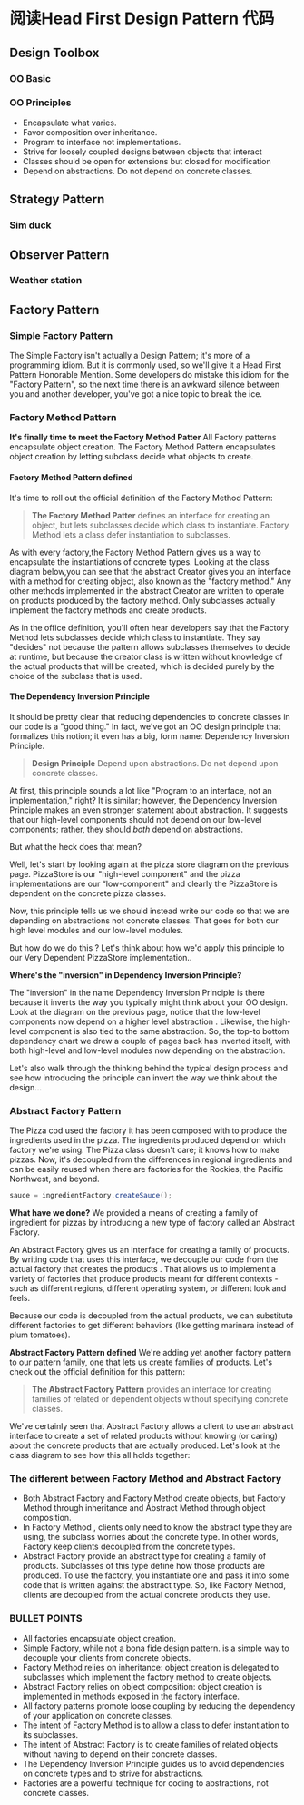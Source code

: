 # 阅读Head First Design Pattern 代码
## Design Toolbox
### OO Basic
### OO Principles
- Encapsulate what varies.
- Favor composition over inheritance.
- Program to interface not implementations.
- Strive for loosely coupled designs between objects that interact
- Classes should be open for extensions but closed for modification
- Depend on abstractions. Do not depend on concrete classes.
## Strategy Pattern
### Sim duck
## Observer Pattern
### Weather station
## Factory Pattern
### Simple Factory Pattern
The Simple Factory isn't actually a Design Pattern; it's more of a programming idiom.
But it is commonly used, so we'll give it a Head First Pattern Honorable Mention.
Some developers do mistake this idiom for the "Factory Pattern", so the next time there is an awkward silence between you and another developer, you've got a nice
topic to break the ice.

### Factory Method Pattern
**It's finally time to meet the Factory Method Patter**
All Factory patterns encapsulate object creation. The Factory Method Pattern encapsulates object creation by letting subclass decide what objects to create.

#### Factory Method Pattern defined
It's time to roll out the official definition of the Factory Method Pattern:
> **The Factory Method Patter** defines an interface for creating an object, but lets subclasses decide which class to instantiate. Factory Method lets a class defer instantiation to subclasses.

As with every factory,the Factory Method Pattern gives us a way to encapsulate the instantiations of concrete types. Looking at the class diagram below,you can see that the abstract Creator gives you an interface with a method for creating object, also known as the "factory method." Any other methods implemented in the abstract Creator are written to operate on products produced by the factory method. Only subclasses actually implement the factory methods and create products. 

As in the office definition, you'll often hear developers say that the Factory Method lets subclasses decide which class to instantiate. They say "decides" not because the pattern allows subclasses themselves to decide at runtime, but because the creator class is written without knowledge of the actual products that will be created, which is decided purely by the choice of the subclass that is used.

#### The Dependency Inversion Principle

It should be pretty clear that reducing dependencies to 
concrete classes in our code is a "good thing." In fact, we've
got an OO design principle that formalizes this notion; it even 
has a big, form name: Dependency Inversion Principle.
> **Design Principle**
> Depend upon abstractions. Do not depend upon concrete classes.

At first, this principle sounds a lot like "Program to an interface, not an implementation," right? It is similar; however, the Dependency Inversion Principle makes an even stronger statement about abstraction. It suggests that our high-level components should not depend on our low-level components; rather, they should *both* depend on abstractions.

But what the heck does that mean?

Well, let's start by looking again at the pizza store diagram on the previous page. PizzaStore is our "high-level component" and the pizza implementations are our “low-component" and clearly the PizzaStore is dependent on the concrete pizza classes. 

Now, this principle tells us we should instead write our code so 
that we are depending on abstractions not concrete classes. That goes for both our high level modules and our low-level modules. 

But how do we do this ? Let's think about how we'd apply this principle to our Very Dependent PizzaStore implementation..

**Where's the "inversion" in Dependency Inversion Principle?**

The "inversion" in the name Dependency Inversion Principle is there
because it inverts the way you typically might think about your OO design. Look at the diagram on the previous page, notice that the low-level components now depend on a higher level abstraction .
Likewise, the high-level component is also tied to the same abstraction. So, the top-to bottom dependency chart we drew a couple of pages back has inverted itself, with both high-level and low-level modules now depending on the abstraction.

Let's also walk through the thinking behind the typical design process and see how introducing  the principle can invert the way we think about the design...

### Abstract Factory Pattern
The Pizza cod used the factory it has been composed with to produce the ingredients used in the pizza. The ingredients produced depend on which factory we're using. The Pizza class doesn't care; it knows how to make pizzas. Now, it's decoupled from the differences in regional ingredients and can be easily reused when there are factories for the Rockies, the Pacific Northwest, and beyond. 

```java
sauce = ingredientFactory.createSauce();
```
**What have we done?**
We provided a means of creating a family of ingredient for pizzas by introducing a new type of factory called an Abstract Factory.

An Abstract Factory gives us an interface for creating a family of products. By writing code that uses this interface, we decouple our code from the actual factory that creates the products . That allows us to implement a variety of factories that produce products meant for different contexts - such as different regions, different operating system, or different look and feels.

Because our code is decoupled from the actual products, we can substitute different factories to get different behaviors (like getting marinara instead of plum tomatoes).

**Abstract Factory Pattern defined**
We're adding yet another factory pattern to our pattern family, one that lets us create families of products. Let's check out the official definition for this pattern:
> **The Abstract Factory Pattern** provides an interface for creating families of related or dependent objects without specifying concrete classes.

We've certainly seen that Abstract Factory allows a client to use an abstract interface to create a set of related products without knowing (or caring) about the concrete products that are actually produced. Let's look at the class diagram to see how this all holds together:

### The different between Factory Method and Abstract Factory

- Both Abstract Factory and Factory Method create objects, but Factory Method through inheritance and Abstract Method through object composition.
- In Factory Method , clients only need to know the abstract type they are using, the subclass worries about the concrete type. In other words, Factory keep clients decoupled from the concrete types.
- Abstract Factory provide an abstract type for creating  a family of products. Subclasses of this type define how those products are produced. To use the factory, you instantiate one and pass it into some code that is written against the abstract type. So, like Factory Method, clients are decoupled from the actual concrete products they use.

### BULLET POINTS
- All factories encapsulate object creation.
- Simple Factory, while not a bona fide design pattern. is a simple way to decouple your clients from concrete objects.
- Factory Method relies on inheritance: object creation is delegated to subclasses which implement the factory method to create objects.
- Abstract Factory relies on object composition: object creation is implemented in methods exposed in the factory interface.
- All factory patterns promote loose coupling by reducing the dependency of your application on concrete classes.
- The intent of Factory Method is to allow a class to defer instantiation to its subclasses.
- The intent of Abstract Factory is to create families of related objects without having to depend on their concrete classes.
- The Dependency Inversion Principle guides us to avoid dependencies on concrete types and to strive for abstractions.
- Factories are a powerful technique for coding to abstractions, not concrete classes.

